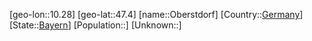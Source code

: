 ﻿---
location: [47.4,10.28]
type: City
tags:
- geo/City


SpocWebEntityId: 33047
isDeleted: false
confidential: public

---
[geo-lon::10.28]
[geo-lat::47.4]
[name::Oberstdorf]
[Country::[Germany](geo/Continent/Europe/Germany.md)]
[State::[Bayern](geo/Continent/Europe/Germany/Bayern.md)]
[Population::]
[Unknown::]

